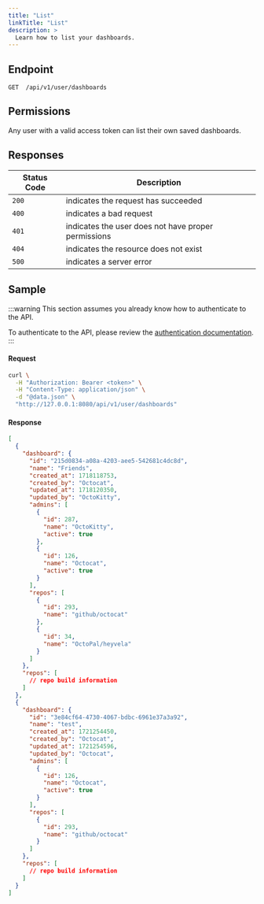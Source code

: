 ```yaml
---
title: "List"
linkTitle: "List"
description: >
  Learn how to list your dashboards.
---
```


## Endpoint

```
GET  /api/v1/user/dashboards
```

## Permissions

Any user with a valid access token can list their own saved dashboards.

## Responses

| Status Code | Description                                         |
| ----------- | --------------------------------------------------- |
| `200`       | indicates the request has succeeded                 |
| `400`       | indicates a bad request                             |
| `401`       | indicates the user does not have proper permissions |
| `404`       | indicates the resource does not exist               |
| `500`       | indicates a server error                            |

## Sample

:::warning
This section assumes you already know how to authenticate to the API.

To authenticate to the API, please review the [authentication documentation](/docs/reference/api/authentication.md).
:::

#### Request

```sh
curl \
  -H "Authorization: Bearer <token>" \
  -H "Content-Type: application/json" \
  -d "@data.json" \
  "http://127.0.0.1:8080/api/v1/user/dashboards"
```

#### Response

```json
[
  {
    "dashboard": {
      "id": "215d0834-a08a-4203-aee5-542681c4dc8d",
      "name": "Friends",
      "created_at": 1718118753,
      "created_by": "Octocat",
      "updated_at": 1718120350,
      "updated_by": "OctoKitty",
      "admins": [
        {
          "id": 287,
          "name": "OctoKitty",
          "active": true
        },
        {
          "id": 126,
          "name": "Octocat",
          "active": true
        }
      ],
      "repos": [
        {
          "id": 293,
          "name": "github/octocat"
        },
        {
          "id": 34,
          "name": "OctoPal/heyvela"
        }
      ]
    },
    "repos": [
      // repo build information
    ]
  },
  {
    "dashboard": {
      "id": "3e84cf64-4730-4067-bdbc-6961e37a3a92",
      "name": "test",
      "created_at": 1721254450,
      "created_by": "Octocat",
      "updated_at": 1721254596,
      "updated_by": "Octocat",
      "admins": [
        {
          "id": 126,
          "name": "Octocat",
          "active": true
        }
      ],
      "repos": [
        {
          "id": 293,
          "name": "github/octocat"
        }
      ]
    },
    "repos": [
      // repo build information
    ]
  }
]
```